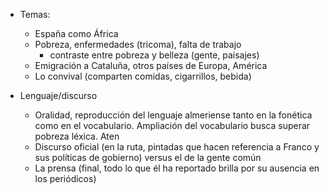 - Temas:
	- España como África
	- Pobreza, enfermedades (tricoma), falta de trabajo
		- contraste entre pobreza y belleza (gente, paisajes)
	- Emigración a Cataluña, otros países de Europa, América
	- Lo convival (comparten comidas, cigarrillos, bebida)

- Lenguaje/discurso
	- Oralidad, reproducción del lenguaje almeriense tanto en la fonética como en el vocabulario. Ampliación del vocabulario busca superar pobreza léxica. Aten
	- Discurso oficial (en la ruta, pintadas que hacen referencia a Franco y sus políticas de gobierno) versus el de la gente común
	- La prensa (final, todo lo que él ha reportado brilla por su ausencia en los periódicos)